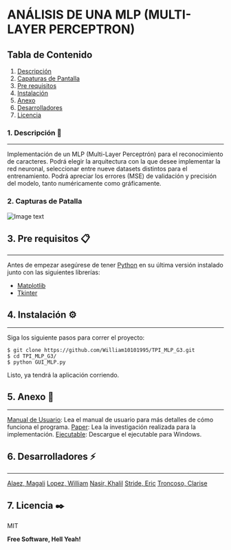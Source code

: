 # ANÁLISIS DE UNA MLP (MULTI-LAYER PERCEPTRON)
## Tabla de Contenido
1. [Descripción](#descripcion)
2. [Capaturas de Pantalla](#capturas-de-pantalla) 
3. [Pre requisitos](#pre-requisitos)
4. [Instalación](#instalacion)
5. [Anexo](#Anexo)
6. [Desarrolladores](#desarrolladores)
7. [Licencia](#licencia)


### 1. Descripción 🚀
***
Implementación de un MLP (Multi-Layer Perceptrón) para el reconocimiento de caracteres. Podrá elegir la arquitectura con la que desee implementar la red neuronal, seleccionar entre nueve datasets distintos para el entrenamiento. Podrá apreciar los errores (MSE) de validación y precisión del modelo, tanto numéricamente como gráficamente.   
### 2. Capturas de Patalla
![Image text](https://www.united-internet.de/fileadmin/user_upload/Brands/Downloads/Logo_IONOS_by.jpg)
## 3. Pre requisitos 📋
***
Antes de empezar asegúrese de tener [Python](https://www.python.org/downloads/) en su última versión instalado junto con las siguientes librerías:
* [Matplotlib](https://matplotlib.org/)
* [Tkinter](https://docs.python.org/es/3/library/tkinter.html)

## 4. Instalación ⚙️
***
Siga los siguiente pasos para correr el proyecto: 
```
$ git clone https://github.com/William10101995/TPI_MLP_G3.git
$ cd TPI_MLP_G3/
$ python GUI_MLP.py
```
Listo, ya tendrá la aplicación corriendo.
## 5. Anexo 📢
***
[Manual de Usuario](https://docs.google.com/document/d/19M3iYvb9ULzEZd5bb4UNLF2F1M0wWV1SPfvS3jlY3G0/edit?usp=drivesdk): Lea el manual de usuario para más detalles de cómo funciona el programa.
[Paper](https://docs.google.com/document/d/17riM6g8YNuGtf7qouLALgSh9Uf-6l2x71wXRPA_4vqo/edit?usp=drivesdk): Lea la investigación realizada para la implementación.
[Ejecutable](https://drive.google.com/drive/folders/1ucEHDrmnNawJMfwGzA1HhuOt8tj7CZaq): Descargue el ejecutable para Windows.
## 6. Desarrolladores ⚡
***
[Alaez, Magali](https://github.com/MagaAlaez)
[Lopez, William](https://github.com/William10101995)
[Nasir, Khalil](https://github.com/KhalilKAN)
[Stride, Eric](https://github.com/StrideEric)
[Troncoso, Clarise](https://github.com/ClariseT)

## 7. Licencia ✒️

MIT

**Free Software, Hell Yeah!**
